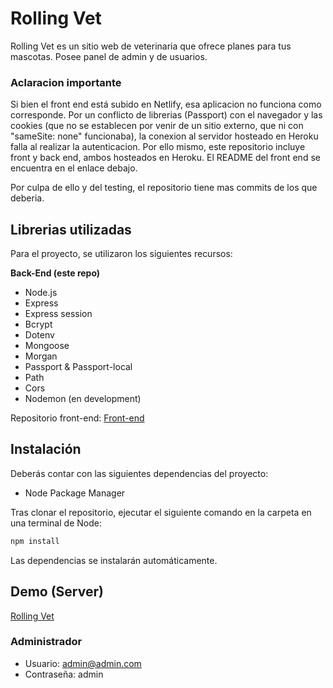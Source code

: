 # Rolling Vet

Rolling Vet es un sitio web de veterinaria que ofrece planes para tus mascotas. Posee panel de admin y de usuarios.

### Aclaracion importante

Si bien el front end está subido en Netlify, esa aplicacion no funciona como corresponde. Por un conflicto de librerias (Passport) con el navegador y las cookies (que no se establecen por venir de un sitio externo, que ni con "sameSite: none" funcionaba), la conexion al servidor hosteado en Heroku falla al realizar la autenticacion. Por ello mismo, este repositorio incluye front y back end, ambos hosteados en Heroku. El README del front end se encuentra en el enlace debajo.

Por culpa de ello y del testing, el repositorio tiene mas commits de los que deberia.

## Librerias utilizadas

Para el proyecto, se utilizaron los siguientes recursos:

**Back-End (este repo)**

- Node.js
- Express
- Express session
- Bcrypt
- Dotenv
- Mongoose
- Morgan
- Passport & Passport-local
- Path
- Cors
- Nodemon (en development)

Repositorio front-end: [Front-end](https://github.com/ezeamin/rollingVet)

## Instalación

Deberás contar con las siguientes dependencias del proyecto:

- Node Package Manager

Tras clonar el repositorio, ejecutar el siguiente comando en la carpeta en una terminal de Node:

```bash
npm install
```

Las dependencias se instalarán automáticamente. 

## Demo (Server)
[Rolling Vet](https://rollingvet.herokuapp.com)

### Administrador

- Usuario: admin@admin.com
- Contraseña: admin